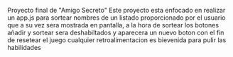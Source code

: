 Proyecto final de "Amigo Secreto"
Este proyecto esta enfocado en realizar un app.js para sortear nombres de un listado proporcionado por el usuario que a su vez sera mostrada en pantalla, a la hora de sortear los botones añadir y sortear sera deshabiltados y aparecera un nuevo boton con el fin de resetear el juego
cualquier retroalimentacion es bievenida para pulir las habilidades 
